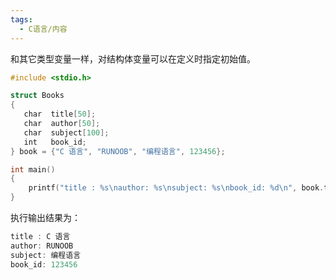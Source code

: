 ```yaml
---
tags:
  - C语言/内容
---
```


 和其它类型变量一样，对结构体变量可以在定义时指定初始值。

 ```C
 #include <stdio.h>
 
 struct Books
 {
    char  title[50];
    char  author[50];
    char  subject[100];
    int   book_id;
 } book = {"C 语言", "RUNOOB", "编程语言", 123456};
 
 int main()
 {
     printf("title : %s\nauthor: %s\nsubject: %s\nbook_id: %d\n", book.title, book.author, book.subject, book.book_id);
 }
 ```

 执行输出结果为：

 ```c
 title : C 语言
 author: RUNOOB
 subject: 编程语言
 book_id: 123456
 ```
